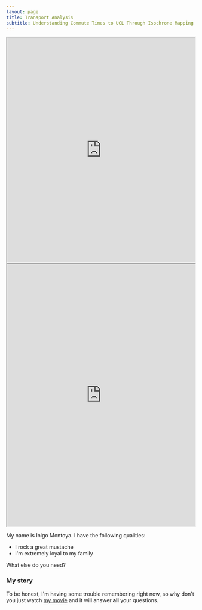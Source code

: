 ```yaml
---
layout: page
title: Transport Analysis
subtitle: Understanding Commute Times to UCL Through Isochrone Mapping
---
```


<iframe width="100%" height="600" src="https://jaoshang.github.io/QM2groupproject/assets/isochrone.html"></iframe>


<iframe width="100%" height="700" src="https://jaoshang.github.io/QM2groupproject/assets/boroughoverlay.html"></iframe>


My name is Inigo Montoya. I have the following qualities:

- I rock a great mustache
- I'm extremely loyal to my family

What else do you need?

### My story

To be honest, I'm having some trouble remembering right now, so why don't you just watch [my movie](https://en.wikipedia.org/wiki/The_Princess_Bride_%28film%29) and it will answer **all** your questions.

